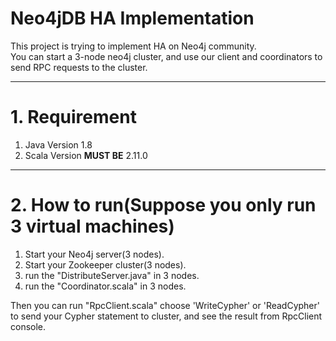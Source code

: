 # Neo4jDB HA Implementation
This project is trying to implement HA on Neo4j community.</br> 
You can start a 3-node neo4j cluster, and use our client and coordinators to send RPC requests to the cluster.
- - -
# 1. Requirement
1. Java Version 1.8
2. Scala Version **MUST BE** 2.11.0
- - -
# 2. How to run(Suppose you only run 3 virtual machines) 
1. Start your Neo4j server(3 nodes).
2. Start your Zookeeper cluster(3 nodes).
3. run the "DistributeServer.java" in 3 nodes.
4. run the "Coordinator.scala" in 3 nodes.

Then you can run "RpcClient.scala" choose 'WriteCypher' or 'ReadCypher' to send your Cypher statement to cluster, and see the result from RpcClient console.
